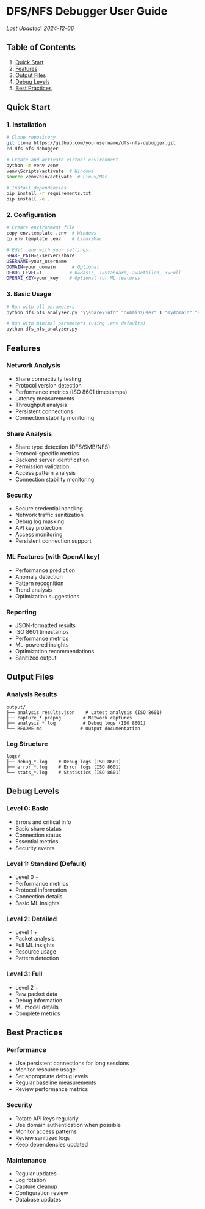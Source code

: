# DFS/NFS Debugger User Guide
*Last Updated: 2024-12-06*

## Table of Contents
1. [Quick Start](#quick-start)
2. [Features](#features)
3. [Output Files](#output-files)
4. [Debug Levels](#debug-levels)
5. [Best Practices](#best-practices)

## Quick Start

### 1. Installation
```bash
# Clone repository
git clone https://github.com/yourusername/dfs-nfs-debugger.git
cd dfs-nfs-debugger

# Create and activate virtual environment
python -m venv venv
venv\Scripts\activate  # Windows
source venv/bin/activate  # Linux/Mac

# Install dependencies
pip install -r requirements.txt
pip install -e .
```

### 2. Configuration
```bash
# Create environment file
copy env.template .env  # Windows
cp env.template .env    # Linux/Mac

# Edit .env with your settings:
SHARE_PATH=\\server\share
USERNAME=your_username
DOMAIN=your_domain      # Optional
DEBUG_LEVEL=1          # 0=Basic, 1=Standard, 2=Detailed, 3=Full
OPENAI_KEY=your_key    # Optional for ML features
```

### 3. Basic Usage
```bash
# Run with all parameters
python dfs_nfs_analyzer.py "\\share\info" "domain\user" 1 "mydomain" "sk-your-openai-key"

# Run with minimal parameters (using .env defaults)
python dfs_nfs_analyzer.py
```

## Features

### Network Analysis
- Share connectivity testing
- Protocol version detection
- Performance metrics (ISO 8601 timestamps)
- Latency measurements
- Throughput analysis
- Persistent connections
- Connection stability monitoring

### Share Analysis
- Share type detection (DFS/SMB/NFS)
- Protocol-specific metrics
- Backend server identification
- Permission validation
- Access pattern analysis
- Connection stability monitoring

### Security
- Secure credential handling
- Network traffic sanitization
- Debug log masking
- API key protection
- Access monitoring
- Persistent connection support

### ML Features (with OpenAI key)
- Performance prediction
- Anomaly detection
- Pattern recognition
- Trend analysis
- Optimization suggestions

### Reporting
- JSON-formatted results
- ISO 8601 timestamps
- Performance metrics
- ML-powered insights
- Optimization recommendations
- Sanitized output

## Output Files

### Analysis Results
```
output/
├── analysis_results.json    # Latest analysis (ISO 8601)
├── capture_*.pcapng        # Network captures
├── analysis_*.log          # Debug logs (ISO 8601)
└── README.md              # Output documentation
```

### Log Structure
```
logs/
├── debug_*.log    # Debug logs (ISO 8601)
├── error_*.log    # Error logs (ISO 8601)
└── stats_*.log    # Statistics (ISO 8601)
```

## Debug Levels

### Level 0: Basic
- Errors and critical info
- Basic share status
- Connection status
- Essential metrics
- Security events

### Level 1: Standard (Default)
- Level 0 +
- Performance metrics
- Protocol information
- Connection details
- Basic ML insights

### Level 2: Detailed
- Level 1 +
- Packet analysis
- Full ML insights
- Resource usage
- Pattern detection

### Level 3: Full
- Level 2 +
- Raw packet data
- Debug information
- ML model details
- Complete metrics

## Best Practices

### Performance
- Use persistent connections for long sessions
- Monitor resource usage
- Set appropriate debug levels
- Regular baseline measurements
- Review performance metrics

### Security
- Rotate API keys regularly
- Use domain authentication when possible
- Monitor access patterns
- Review sanitized logs
- Keep dependencies updated

### Maintenance
- Regular updates
- Log rotation
- Capture cleanup
- Configuration review
- Database updates
